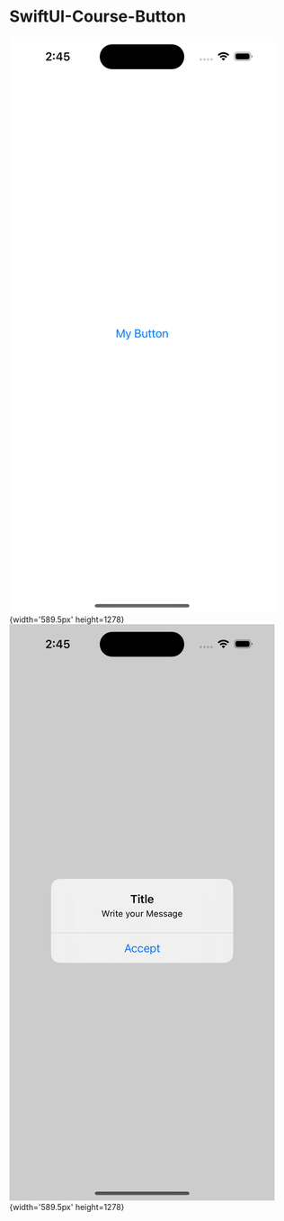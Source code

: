 # SwiftUI-Course-Button
![](https://github.com/j3v1t0/SwiftUI-Course-Button/blob/main/Simulator%20Screenshot%20-%20iPhone%2015%20Pro%20-%202023-09-24%20at%2014.45.43.png){width='589.5px' height=1278}
![](https://github.com/j3v1t0/SwiftUI-Course-Button/blob/main/Simulator%20Screenshot%20-%20iPhone%2015%20Pro%20-%202023-09-24%20at%2014.45.57.png){width='589.5px' height=1278}
